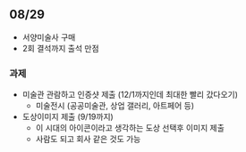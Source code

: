 ## 08/29
- 서양미술사 구매
- 2회 결석까지 출석 만점
### 과제
- 미술관 관람하고 인증샷 제출 (12/1까지인데 최대한 빨리 갔다오기)
	- 미술전시 (공공미술관, 상업 갤러리, 아트페어 등)
- 도상이미지 제출 (9/19까지)
	- 이 시대의 아이콘이라고 생각하는 도상 선택후 이미지 제출
	- 사람도 되고 회사 같은 것도 가능